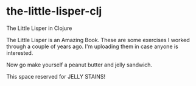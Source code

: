 the-little-lisper-clj
=====================

The Little Lisper in Clojure

The Little Lisper is an Amazing Book. These are some exercises I worked through
a couple of years ago. I'm uploading them in case anyone is interested. 

Now go make yourself a peanut butter and jelly sandwich. 






This space reserved for JELLY STAINS!

